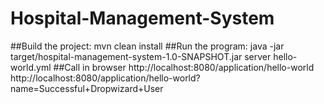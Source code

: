 # Hospital-Management-System
##Build the project:
mvn clean install
##Run the program:
java -jar target/hospital-management-system-1.0-SNAPSHOT.jar server hello-world.yml
##Call in browser
http://localhost:8080/application/hello-world
http://localhost:8080/application/hello-world?name=Successful+Dropwizard+User
